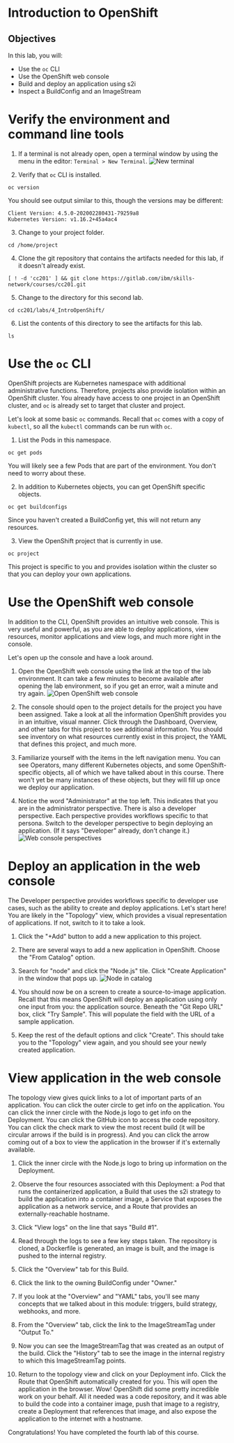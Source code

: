 # Introduction to OpenShift

## Objectives
In this lab, you will:
- Use the `oc` CLI
- Use the OpenShift web console
- Build and deploy an application using s2i
- Inspect a BuildConfig and an ImageStream

# Verify the environment and command line tools
1. If a terminal is not already open, open a terminal window by using the menu in the editor: `Terminal > New Terminal`.
![New terminal](images/new-terminal.png)

2. Verify that `oc` CLI is installed.
```
oc version
```
You should see output similar to this, though the versions may be different:
```
Client Version: 4.5.0-202002280431-79259a8
Kubernetes Version: v1.16.2+45a4ac4
```

3. Change to your project folder.
```
cd /home/project
```

4. Clone the git repository that contains the artifacts needed for this lab, if it doesn't already exist.
```
[ ! -d 'cc201' ] && git clone https://gitlab.com/ibm/skills-network/courses/cc201.git
```

5. Change to the directory for this second lab.
```
cd cc201/labs/4_IntroOpenShift/
```

6. List the contents of this directory to see the artifacts for this lab.
```
ls
```

# Use the `oc` CLI
OpenShift projects are Kubernetes namespace with additional administrative functions. Therefore, projects also provide isolation within an OpenShift cluster. You already have access to one project in an OpenShift cluster, and `oc` is already set to target that cluster and project.

Let's look at some basic `oc` commands. Recall that `oc` comes with a copy of `kubectl`, so all the `kubectl` commands can be run with `oc`.

1. List the Pods in this namespace.
```
oc get pods
```
You will likely see a few Pods that are part of the environment. You don't need to worry about these.

2. In addition to Kubernetes objects, you can get OpenShift specific objects.
```
oc get buildconfigs
```
Since you haven't created a BuildConfig yet, this will not return any resources.

3. View the OpenShift project that is currently in use.
```
oc project
```
This project is specific to you and provides isolation within the cluster so that you can deploy your own applications.

# Use the OpenShift web console
In addition to the CLI, OpenShift provides an intuitive web console. This is very useful and powerful, as you are able to deploy applications, view resources, monitor applications and view logs, and much more right in the console.

Let's open up the console and have a look around.

1. Open the OpenShift web console using the link at the top of the lab environment. It can take a few minutes to become available after opening the lab environment, so if you get an error, wait a minute and try again.
![Open OpenShift web console](images/open-web-console.png)

2. The console should open to the project details for the project you have been assigned. Take a look at all the information OpenShift provides you in an intuitive, visual manner. Click through the Dashboard, Overview, and other tabs for this project to see additional information. You should see inventory on what resources currently exist in this project, the YAML that defines this project, and much more.

3. Familiarize yourself with the items in the left navigation menu. You can see Operators, many different Kubernetes objects, and some OpenShift-specific objects, all of which we have talked about in this course. There won't yet be many instances of these objects, but they will fill up once we deploy our application.

4. Notice the word "Administrator" at the top left. This indicates that you are in the administrator perspective. There is also a developer perspective. Each perspective provides workflows specific to that persona. Switch to the developer perspective to begin deploying an application. (If it says "Developer" already, don't change it.)
![Web console perspectives](images/console-perspectives.png)

# Deploy an application in the web console
The Developer perspective provides workflows specific to developer use cases, such as the ability to create and deploy applications. Let's start here! You are likely in the "Topology" view, which provides a visual representation of applications. If not, switch to it to take a look.

1. Click the "+Add" button to add a new application to this project.

2. There are several ways to add a new application in OpenShift. Choose the "From Catalog" option.

3. Search for "node" and click the "Node.js" tile. Click "Create Application" in the window that pops up.
![Node in catalog](images/node-in-catalog.png)

4. You should now be on a screen to create a source-to-image application. Recall that this means OpenShift will deploy an application using only one input from you: the application source. Beneath the "Git Repo URL" box, click "Try Sample". This will populate the field with the URL of a sample application.

5. Keep the rest of the default options and click "Create".
This should take you to the "Topology" view again, and you should see your newly created application.

# View application in the web console
The topology view gives quick links to a lot of important parts of an application. You can click the outer circle to get info on the application. You can click the inner circle with the Node.js logo to get info on the Deployment. You can click the GitHub icon to access the code repository. You can click the check mark to view the most recent build (it will be circular arrows if the build is in progress). And you can click the arrow coming out of a box to view the application in the browser if it's externally available.

1. Click the inner circle with the Node.js logo to bring up information on the Deployment.

2. Observe the four resources associated with this Deployment: a Pod that runs the containerized application, a Build that uses the s2i strategy to build the application into a container image, a Service that exposes the application as a network service, and a Route that provides an externally-reachable hostname.

3. Click "View logs" on the line that says "Build #1".

4. Read through the logs to see a few key steps taken. The repository is cloned, a Dockerfile is generated, an image is built, and the image is pushed to the internal registry.

5. Click the "Overview" tab for this Build.

6. Click the link to the owning BuildConfig under "Owner."

7. If you look at the "Overview" and "YAML" tabs, you'll see many concepts that we talked about in this module: triggers, build strategy, webhooks, and more.

8. From the "Overview" tab, click the link to the ImageStreamTag under "Output To."

9. Now you can see the ImageStreamTag that was created as an output of the build. Click the "History" tab to see the image in the internal registry to which this ImageStreamTag points.

10. Return to the topology view and click on your Deployment info. Click the Route that OpenShift automatically created for you. This will open the application in the browser.
Wow! OpenShift did some pretty incredible work on your behalf. All it needed was a code repository, and it was able to build the code into a container image, push that image to a registry, create a Deployment that references that image, and also expose the application to the internet with a hostname.

Congratulations! You have completed the fourth lab of this course.

